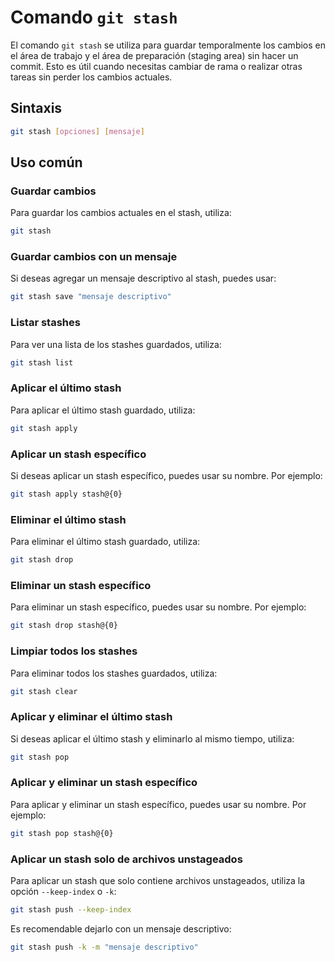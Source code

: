 # Comando `git stash`

El comando `git stash` se utiliza para guardar temporalmente los cambios en el área de trabajo y el área de preparación (staging area) sin hacer un commit. Esto es útil cuando necesitas cambiar de rama o realizar otras tareas sin perder los cambios actuales.

## Sintaxis

```bash
git stash [opciones] [mensaje]
```

## Uso común

### Guardar cambios

Para guardar los cambios actuales en el stash, utiliza:

```bash
git stash
```

### Guardar cambios con un mensaje

Si deseas agregar un mensaje descriptivo al stash, puedes usar:

```bash
git stash save "mensaje descriptivo"
```

### Listar stashes

Para ver una lista de los stashes guardados, utiliza:

```bash
git stash list
```

### Aplicar el último stash

Para aplicar el último stash guardado, utiliza:

```bash
git stash apply
```

### Aplicar un stash específico

Si deseas aplicar un stash específico, puedes usar su nombre. Por ejemplo:

```bash
git stash apply stash@{0}
```

### Eliminar el último stash

Para eliminar el último stash guardado, utiliza:

```bash
git stash drop
```

### Eliminar un stash específico

Para eliminar un stash específico, puedes usar su nombre. Por ejemplo:

```bash
git stash drop stash@{0}
```

### Limpiar todos los stashes

Para eliminar todos los stashes guardados, utiliza:

```bash
git stash clear
```

### Aplicar y eliminar el último stash

Si deseas aplicar el último stash y eliminarlo al mismo tiempo, utiliza:

```bash
git stash pop
```

### Aplicar y eliminar un stash específico

Para aplicar y eliminar un stash específico, puedes usar su nombre. Por ejemplo:

```bash
git stash pop stash@{0}
```


### Aplicar un stash solo de archivos unstageados

Para aplicar un stash que solo contiene archivos unstageados, utiliza la opción `--keep-index` o `-k`:

```bash
git stash push --keep-index
```

Es recomendable dejarlo con un mensaje descriptivo:

```bash
git stash push -k -m "mensaje descriptivo"
```